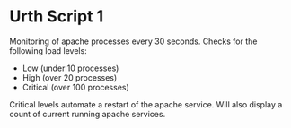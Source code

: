 Urth Script 1
==============

Monitoring of apache processes every 30 seconds. Checks for the following load levels:
 - Low (under 10 processes)
 - High (over 20 processes)
 - Critical (over 100 processes)

Critical levels automate a restart of the apache service. Will also display a count of current running apache services.
